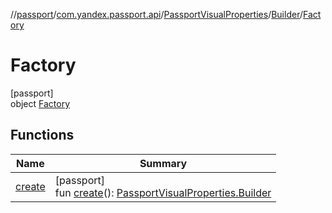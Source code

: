 //[passport](../../../../../index.md)/[com.yandex.passport.api](../../../index.md)/[PassportVisualProperties](../../index.md)/[Builder](../index.md)/[Factory](index.md)

# Factory

[passport]\
object [Factory](index.md)

## Functions

| Name | Summary |
|---|---|
| [create](create.md) | [passport]<br>fun [create](create.md)(): [PassportVisualProperties.Builder](../index.md) |
